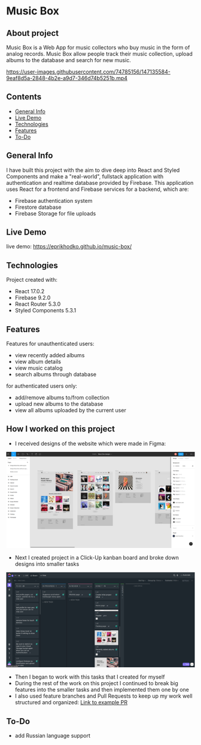 # Music Box

## About project

Music Box is a Web App for music collectors who buy music in the form of analog records. Music Box allow people track their music collection, upload albums to the database and search for new music.

https://user-images.githubusercontent.com/74785156/147135584-9eaf8d5a-2848-4b2e-a9d7-346d74b5251b.mp4

## Contents

- [General Info](#general-info)
- [Live Demo](#live-demo)
- [Technologies](#technologies)
- [Features](#features)
- [To-Do](#to-do)

## General Info

I have built this project with the aim to dive deep into React and Styled Components and make a "real-world", fullstack application with authentication and realtime database provided by Firebase.
This application uses React for a frontend and Firebase services for a backend, which are:

- Firebase authentication system
- Firestore database
- Firebase Storage for file uploads

## Live Demo

live demo: https://eprikhodko.github.io/music-box/

## Technologies

Project created with:

- React 17.0.2
- Firebase 9.2.0
- React Router 5.3.0
- Styled Components 5.3.1

## Features

Features for unauthenticated users:

- view recently added albums
- view album details
- view music catalog
- search albums through database

for authenticated users only:

- add/remove albums to/from collection
- upload new albums to the database
- view all albums uploaded by the current user

## How I worked on this project

- I received designs of the website which were made in Figma:

![screenshot of figma designs](assets/figma-designs.png)

- Next I created project in a Click-Up kanban board and broke down designs into smaller tasks

![screenshot of click-up board](assets/click-up-tasks.png)

- Then I began to work with this tasks that I created for myself
- During the rest of the work on this project I continued to break big features into the smaller tasks and then implemented them one by one
- I also used feature branches and Pull Requests to keep up my work well structured and organized: [Link to example PR](https://github.com/eprikhodko/music-box/pull/18)

## To-Do

- add Russian language support
